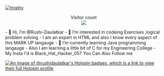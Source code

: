 [![trophy](https://github-profile-trophy.vercel.app/?username=Rushi-Daulatkar&theme=onedark)](https://github.com/ryo-ma/github-profile-trophy)

<p align="center"> 
  Visitor count<br>
  <img src="https://profile-counter.glitch.me/Rushi-Daulatkar/count.svg" />
</p>
- 👋 Hi, I’m @Rushi-Daulatkar
- 👀 I’m interested in codeing Exercises ,logical problem solving
- I am an expert in HTML and also I know every aspect of this MARK UP langauge
- 🌱 I’m currently learning Java programming langauge
- Also I am learning a little bit of C for my Engineering College
- My Insta I'd is Black_Hat_Hacker_057 You Can Also Follow me

<!---
Rushi-Daulatkar/Rushi-Daulatkar is a ✨ special ✨ repository because its `README.md` (this file) appears on your GitHub profile.
You can click the Preview link to take a look at your changes.
--->
[![An image of @rushidaulatkar's Holopin badges, which is a link to view their full Holopin profile](https://holopin.me/rushidaulatkar)](https://holopin.io/@rushidaulatkar)

